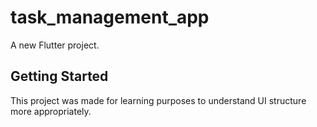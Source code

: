 # task_management_app

A new Flutter project.

## Getting Started

This project was made for learning purposes to understand UI structure more appropriately.
